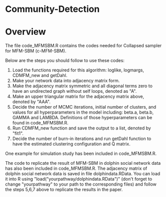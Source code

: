 # Community-Detection

# Overview
The file code_MFMSBM.R contains the codes needed for Collapsed sampler for MFM-SBM (c-MFM-SBM).

Below are the steps you should follow to use these codes:
1. Load the functions required for this algorithm: loglike, logmargs, CDMFM_new and getDahl.
2. Make your network data into adjacency matrix form.
3. Make the adjacency matrix symmetric and all diagonal terms zero to have an undirected graph without self loops, denoted as "A".  
4. Make an upper triangular matrix for the adjacency matrix above, denoted by "AAA".
5. Decide the number of MCMC iterations, initial number of clusters, and values for all hyperparameters in the model including: beta.a, beta.b, GAMMA and LAMBDA. Definitions of those hyperparameters can be found in code_MFMSBM.R.
6. Run CDMFM_new function and save the output to a list, denoted by "fit1".
7. Decide the number of burn-in iterations and run getDahl function to have the estimated clustering configuration and Q matrix.

One example for simulation study has been included in code_MFMSBM.R. 

The code to replicate the result of MFM-SBM in dolphin social network data has also been included in code_MFMSBM.R. The adjacency matrix of dolphin social network data is saved in file dolphindata.RData. You can load it into R using "load("yourpathway/dolphindata.RData")" (don't forget to change "yourpathway" to your path to the corresponding files) and follow the steps 5,6,7 above to replicate the results in the paper.
